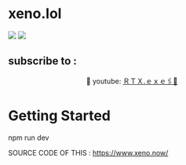 # xeno.lol
<img src="https://img.shields.io/badge/TypeScript-3178C6?logo=typescript&logoColor=fff">
<img src="https://img.shields.io/badge/React-61DAFB?logo=react&logoColor=white"> 

## subscribe to :

<p align="center">🔗 youtube: <a href="https://www.youtube.com/@RTX_CPM" target="_blank">ＲＴＸ.ｅｘｅ🖇️📌</a>


# Getting Started
npm run dev



SOURCE CODE OF THIS : https://www.xeno.now/
